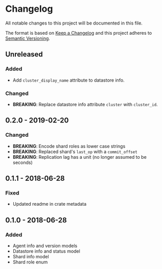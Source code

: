 # Changelog
All notable changes to this project will be documented in this file.

The format is based on [Keep a Changelog](http://keepachangelog.com/en/1.0.0/)
and this project adheres to [Semantic Versioning](http://semver.org/spec/v2.0.0.html).

## Unreleased
### Added
- Add `cluster_display_name` attribute to datastore info.

### Changed
- **BREAKING**: Replace datastore info attribute `cluster` with `cluster_id`.

## 0.2.0 - 2019-02-20
### Changed
- **BREAKING**: Encode shard roles as lower case strings
- **BREAKING**: Replaced shard's `last_op` with a `commit_offset`
- **BREAKING**: Replication lag has a unit (no longer assumed to be seconds)

## 0.1.1 - 2018-06-28
### Fixed
- Updated readme in crate metadata

## 0.1.0 - 2018-06-28
### Added
- Agent info and version models
- Datastore info and status model
- Shard info model
- Shard role enum
